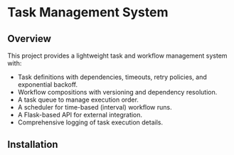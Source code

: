 # Task Management System

## Overview
This project provides a lightweight task and workflow management system with:
- Task definitions with dependencies, timeouts, retry policies, and exponential backoff.
- Workflow compositions with versioning and dependency resolution.
- A task queue to manage execution order.
- A scheduler for time-based (interval) workflow runs.
- A Flask-based API for external integration.
- Comprehensive logging of task execution details.

## Installation
